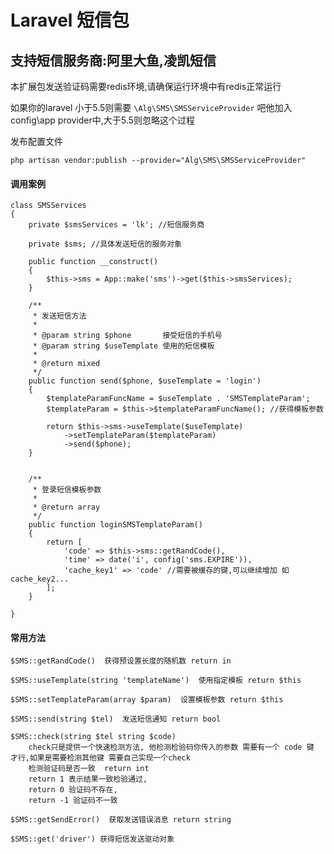 # Laravel 短信包

## 支持短信服务商:阿里大鱼,凌凯短信

本扩展包发送验证码需要redis环境,请确保运行环境中有redis正常运行

如果你的laravel 小于5.5则需要 `\Alg\SMS\SMSServiceProvider` 吧他加入 config\app provider中,大于5.5则忽略这个过程

发布配置文件

`php artisan vendor:publish --provider="Alg\SMS\SMSServiceProvider" 
`
#### 调用案例
```$xslt
class SMSServices
{
    private $smsServices = 'lk'; //短信服务商

    private $sms; //具体发送短信的服务对象

    public function __construct()
    {
        $this->sms = App::make('sms')->get($this->smsServices);
    }

    /**
     * 发送短信方法
     *
     * @param string $phone       接受短信的手机号
     * @param string $useTemplate 使用的短信模板
     *
     * @return mixed
     */
    public function send($phone, $useTemplate = 'login')
    {
        $templateParamFuncName = $useTemplate . 'SMSTemplateParam';
        $templateParam = $this->$templateParamFuncName(); //获得模板参数

        return $this->sms->useTemplate($useTemplate)
            ->setTemplateParam($templateParam)
            ->send($phone);
    }


    /**
     * 登录短信模板参数
     *
     * @return array
     */
    public function loginSMSTemplateParam()
    {
        return [
            'code' => $this->sms::getRandCode(),
            'time' => date('i', config('sms.EXPIRE')),
            'cache_key1' => 'code' //需要被缓存的键,可以继续增加 如cache_key2...
        ];
    }

}
```

#### 常用方法
```$xslt
$SMS::getRandCode()  获得预设置长度的随机数 return in
```
```$xslt
$SMS::useTemplate(string 'templateName')  使用指定模板 return $this
```
```$xslt
$SMS::setTemplateParam(array $param)  设置模板参数 return $this
```
```$xslt
$SMS::send(string $tel)  发送短信通知 return bool
```

```$xslt
$SMS::check(string $tel string $code) 
    check只是提供一个快速检测方法, 他检测检验码你传入的参数 需要有一个 code 键  才行,如果是需要检测其他键 需要自己实现一个check
    检测验证码是否一致  return int
    return 1 表示结果一致检验通过,
    return 0 验证码不存在,
    return -1 验证码不一致
```
```$xslt
$SMS::getSendError()  获取发送错误消息 return string
```
```$xslt
$SMS::get('driver') 获得短信发送驱动对象
```




